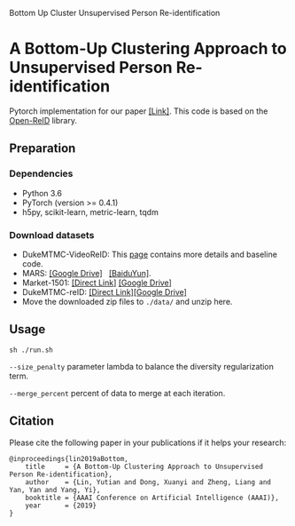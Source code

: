 Bottom Up Cluster Unsupervised Person Re-identification
# A Bottom-Up Clustering Approach to Unsupervised Person Re-identification

Pytorch implementation for our paper [[Link]](https://vana77.github.io/vana77.github.io/images/AAAI19.pdf).
This code is based on the [Open-ReID](https://github.com/Cysu/open-reid) library.

## Preparation
### Dependencies
- Python 3.6
- PyTorch (version >= 0.4.1)
- h5py, scikit-learn, metric-learn, tqdm

### Download datasets 
- DukeMTMC-VideoReID: This [page](https://github.com/Yu-Wu/DukeMTMC-VideoReID) contains more details and baseline code.
- MARS: [[Google Drive]](https://drive.google.com/open?id=1m6yLgtQdhb6pLCcb6_m7sj0LLBRvkDW0)   [[BaiduYun]](https://pan.baidu.com/s/1mByTdvXFsmobXOXBEkIWFw).
- Market-1501: [[Direct Link]](http://108.61.70.170/share/market1501.tar) [[Google Drive]](https://drive.google.com/file/d/1kbDAPetylhb350LX3EINoEtFsXeXB0uW/view?usp=sharing)
- DukeMTMC-reID: [[Direct Link]](http://108.61.70.170/share/duke.tar)[[Google Drive]](https://drive.google.com/file/d/17mHIip2x5DXWqDUT97aiqKsrTQvSI830/view?usp=sharing)
- Move the downloaded zip files to `./data/` and unzip here.

## Usage

```shell
sh ./run.sh
```
`--size_penalty` parameter lambda to balance the diversity regularization term.

`--merge_percent` percent of data to merge at each iteration.

## Citation

Please cite the following paper in your publications if it helps your research:
    
    @inproceedings{lin2019aBottom,
        title     = {A Bottom-Up Clustering Approach to Unsupervised Person Re-identification},
        author    = {Lin, Yutian and Dong, Xuanyi and Zheng, Liang and Yan, Yan and Yang, Yi},
        booktitle = {AAAI Conference on Artificial Intelligence (AAAI)},
        year      = {2019}
    }

